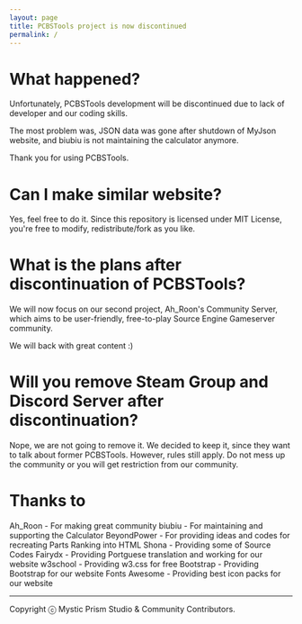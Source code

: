 ```yaml
---
layout: page
title: PCBSTools project is now discontinued
permalink: /
---
```


# What happened?
Unfortunately, PCBSTools development will be discontinued due to lack of developer and our coding skills.

The most problem was, JSON data was gone after shutdown of MyJson website, and biubiu is not maintaining the calculator anymore.

Thank you for using PCBSTools.

# Can I make similar website?
Yes, feel free to do it. Since this repository is licensed under MIT License, you're free to modify, redistribute/fork as you like.

# What is the plans after discontinuation of PCBSTools?
We will now focus on our second project, Ah_Roon's Community Server, which aims to be user-friendly, free-to-play Source Engine Gameserver community.

We will back with great content :)

# Will you remove Steam Group and Discord Server after discontinuation?
Nope, we are not going to remove it. We decided to keep it, since they want to talk about former PCBSTools. However, rules still apply. Do not mess up the community or you will get restriction from our community.

# Thanks to
Ah_Roon - For making great community
biubiu - For maintaining and supporting the Calculator
BeyondPower - For providing ideas and codes for recreating Parts Ranking into HTML
Shona - Providing some of Source Codes
Fairydx - Providing Portguese translation and working for our website
w3school - Providing w3.css for free
Bootstrap - Providing Bootstrap for our website
Fonts Awesome - Providing best icon packs for our website

----
Copyright ⓒ Mystic Prism Studio & Community Contributors.